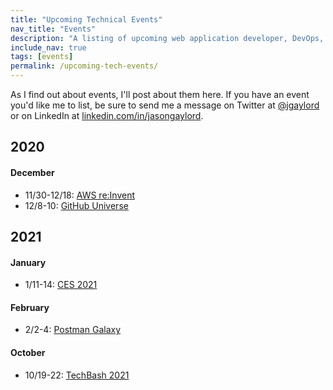 ```yaml
---
title: "Upcoming Technical Events"
nav_title: "Events"
description: "A listing of upcoming web application developer, DevOps, and other technical events."
include_nav: true
tags: [events]
permalink: /upcoming-tech-events/
---
```


As I find out about events, I'll post about them here. If you have an event you'd like me to list, be sure to send me a message on Twitter at [@jgaylord](http://jasong.us/eUDX9v) or on LinkedIn at [linkedin.com/in/jasongaylord](http://jasong.us/linkedin).

## 2020

#### December
- 11/30-12/18: [AWS re:Invent](https://jasong.us/2TWIHSX)
- 12/8-10: [GitHub Universe](https://jasong.us/3kou1Yt)

## 2021 

#### January
- 1/11-14: [CES 2021](https://jasong.us/33ybHFK)

#### February
- 2/2-4: [Postman Galaxy](https://jasong.us/35ynB2F)

#### October
- 10/19-22: [TechBash 2021](https://jasong.us/37lAkGe)